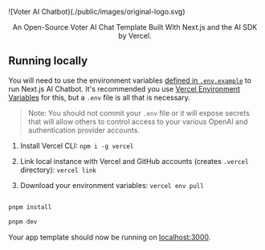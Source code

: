 ![Voter AI Chatbot)(./public/images/original-logo.svg)
<p align="center">
  An Open-Source Voter AI Chat Template Built With Next.js and the AI SDK by Vercel.

[//]: # (</p>)

[//]: # ()
[//]: # (<p align="center">)

[//]: # (  <a href="#features"><strong>Features</strong></a> ·)

[//]: # (  <a href="#model-providers"><strong>Model Providers</strong></a> ·)

[//]: # (  <a href="#deploy-your-own"><strong>Deploy Your Own</strong></a> ·)

[//]: # (  <a href="#running-locally"><strong>Running locally</strong></a>)

[//]: # (</p>)

[//]: # (<br/>)

[//]: # (## Features)

[//]: # (- [Next.js]&#40;https://nextjs.org&#41; App Router)

[//]: # (  - Advanced routing for seamless navigation and performance)

[//]: # (  - React Server Components &#40;RSCs&#41; and Server Actions for server-side rendering and increased performance)

[//]: # (- [AI SDK]&#40;https://sdk.vercel.ai/docs&#41;)

[//]: # (  - Unified API for generating text, structured objects, and tool calls with LLMs)

[//]: # (  - Hooks for building dynamic chat and generative user interfaces)

[//]: # (  - Supports OpenAI &#40;default&#41;, Anthropic, Cohere, and other model providers)

[//]: # (- [shadcn/ui]&#40;https://ui.shadcn.com&#41;)

[//]: # (  - Styling with [Tailwind CSS]&#40;https://tailwindcss.com&#41;)

[//]: # (  - Component primitives from [Radix UI]&#40;https://radix-ui.com&#41; for accessibility and flexibility)

[//]: # (- Data Persistence)

[//]: # (  - [Vercel Postgres powered by Neon]&#40;https://vercel.com/storage/postgres&#41; for saving chat history and user data)

[//]: # (  - [Vercel Blob]&#40;https://vercel.com/storage/blob&#41; for efficient file storage)

[//]: # (- [NextAuth.js]&#40;https://github.com/nextauthjs/next-auth&#41;)

[//]: # (  - Simple and secure authentication)

[//]: # (## Model Providers)

[//]: # ()
[//]: # (This template ships with OpenAI `gpt-4o` as the default. However, with the [AI SDK]&#40;https://sdk.vercel.ai/docs&#41;, you can switch LLM providers to [OpenAI]&#40;https://openai.com&#41;, [Anthropic]&#40;https://anthropic.com&#41;, [Cohere]&#40;https://cohere.com/&#41;, and [many more]&#40;https://sdk.vercel.ai/providers/ai-sdk-providers&#41; with just a few lines of code.)

[//]: # ()
[//]: # ()
[//]: # (## Deploy Your Own)

[//]: # ()
[//]: # (You can deploy your own version of the Next.js AI Chatbot to Vercel with one click:)

[//]: # ()
[//]: # ()
[//]: # ([![Deploy with Vercel]&#40;https://vercel.com/button&#41;]&#40;https://vercel.com/new/clone?repository-url=https%3A%2F%2Fgithub.com%2Fvercel%2Fai-chatbot&env=AUTH_SECRET,OPENAI_API_KEY&envDescription=Learn%20more%20about%20how%20to%20get%20the%20API%20Keys%20for%20the%20application&envLink=https%3A%2F%2Fgithub.com%2Fvercel%2Fai-chatbot%2Fblob%2Fmain%2F.env.example&demo-title=AI%20Chatbot&demo-description=An%20Open-Source%20AI%20Chatbot%20Template%20Built%20With%20Next.js%20and%20the%20AI%20SDK%20by%20Vercel.&demo-url=https%3A%2F%2Fchat.vercel.ai&stores=[{%22type%22:%22postgres%22},{%22type%22:%22blob%22}]&#41;)


## Running locally


You will need to use the environment variables [defined in `.env.example`](.env.example) to run Next.js AI Chatbot. It's recommended you use [Vercel Environment Variables](https://vercel.com/docs/projects/environment-variables) for this, but a `.env` file is all that is necessary.


> Note: You should not commit your `.env` file or it will expose secrets that will allow others to control access to your various OpenAI and authentication provider accounts.


1. Install Vercel CLI: `npm i -g vercel`

2. Link local instance with Vercel and GitHub accounts (creates `.vercel` directory): `vercel link`

3. Download your environment variables: `vercel env pull`


```bash

pnpm install

pnpm dev

```

Your app template should now be running on [localhost:3000](http://localhost:3000/).
